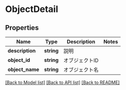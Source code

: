 # ObjectDetail

## Properties
Name | Type | Description | Notes
------------ | ------------- | ------------- | -------------
**description** | **string** | 説明 | 
**object_id** | **string** | オブジェクトID | 
**object_name** | **string** | オブジェクト名 | 

[[Back to Model list]](../README.md#documentation-for-models) [[Back to API list]](../README.md#documentation-for-api-endpoints) [[Back to README]](../README.md)


